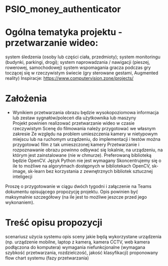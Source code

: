 # PSIO_money_authenticator

# Ogólna tematyka projektu - przetwarzanie wideo:
system śledzenia (osoby lub części ciała, przedmioty);
system monitoringu (budynki, parkingi, drogi);
system naprowadzania / nawigacji (pieszej, rowerowej, samochodowej)
system wspomagania gracza podczas gry toczącej się w rzeczywistym świecie (gry sterowane gestami, Augmented reality)
Inspiracje: https://www.computervision.zone/projects/  

# Założenia
<ul>
<li>Wynikiem przetwarzania obrazu będzie wysokopoziomowa informacja lub zestaw sygnałów/poleceń dla użytkownika lub maszyny</li>
Projekt powinien realizować przetwarzanie wideo w czasie rzeczywistym
Scenę do filmowania należy przygotować we własnym zakresie
Ze względu na problem umieszczenia kamery w nietypowym miejscu lub na ruchomym urządzeniu, do implementacji i testów można przygotować film z tak umieszczonej kamery
Przetwarzanie i rozpoznawanie obrazu powinno odbywać się lokalnie, na urządzeniu, na którym jest zainstalowane (nie w chmurze). Preferowaną biblioteką będzie OpenCV. Język Python nie jest wymagany
Skoncentrujemy się o ile to możliwe na algorytmach dostępnych w bibliotekach OpenCV, sk-image, sk-learn bez korzystania z zewnętrznych bibliotek sztucznej inteligecji
</ul>  

Proszę o przygotowanie w ciągu dwóch tygodni i załączenie na Teams dokumentu opisującego propozycję projektu.
Opis powinien być maksymalnie szczegółowy (na ile jest to możliwe jeszcze przed jego wykonaniem).

# Treść opisu propozycji
scenariusz użycia systemu
opis sceny
jakie będą wykorzystane urządzenia (np. urządzenie mobilne, laptop z kamerą, kamera CCTV, web kamera podłączona do komputera)
wymagania niefunkcjonalne (wymagana szybkość przetwarzania, rozdzielczość, jakość klasyfikacji)
proponowany flow chart systemu (fazy przetwarzania)
